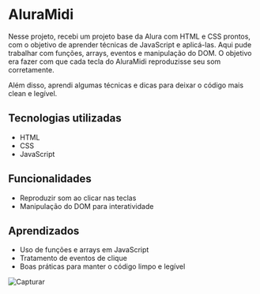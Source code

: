 # AluraMidi

Nesse projeto, recebi um projeto base da Alura com HTML e CSS prontos, com o objetivo de aprender técnicas de JavaScript e aplicá-las. Aqui pude trabalhar com funções, arrays, eventos e manipulação do DOM. O objetivo era fazer com que cada tecla do AluraMidi reproduzisse seu som corretamente.

Além disso, aprendi algumas técnicas e dicas para deixar o código mais clean e legível.

## Tecnologias utilizadas
- HTML
- CSS
- JavaScript

## Funcionalidades
- Reproduzir som ao clicar nas teclas
- Manipulação do DOM para interatividade

## Aprendizados
- Uso de funções e arrays em JavaScript
- Tratamento de eventos de clique
- Boas práticas para manter o código limpo e legível

![Capturar](https://github.com/user-attachments/assets/4ebc9d3b-646f-4bf4-895c-97dd37180745)

